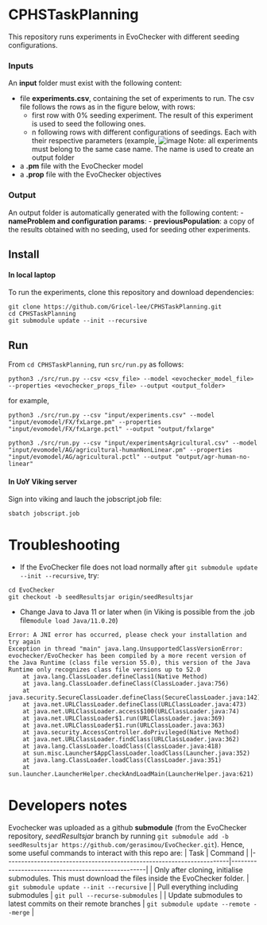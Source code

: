 # CPHSTaskPlanning
This repository runs experiments in EvoChecker with different seeding configurations.

### Inputs
An **input** folder must exist with the following content:
- file **experiments.csv**, containing the set of experiments to run. The csv file follows the rows as in the figure below, with rows:
    - first row with 0% seeding experiment. The result of this experiment is used to seed the following ones.
    - n following rows with different configurations of seedings. Each with their respective parameters (example, 
![image](https://github.com/user-attachments/assets/320a0654-b930-4a45-9907-5854240a948a)
Note: all experiments must belong to the same case name. The name is used to create an output folder
- a **.pm** file with the EvoChecker model
- a **.prop** file with the EvoChecker objectives

### Output
An output folder is automatically generated with the following content:
    - **nameProblem and configuration params**: 
    - **previousPopulation**: a copy of the results obtained with no seeding, used for seeding other experiments.


## Install

#### In local laptop
To run the experiments, clone this repository and download dependencies:
```console
git clone https://github.com/Gricel-lee/CPHSTaskPlanning.git
cd CPHSTaskPlanning
git submodule update --init --recursive 
```


## Run

From ```cd CPHSTaskPlanning```, run ```src/run.py``` as follows:
```console
python3 ./src/run.py --csv <csv_file> --model <evochecker_model_file> --properties <evochecker_props_file> --output <output_folder>
```

for example,
```console
python3 ./src/run.py --csv "input/experiments.csv" --model "input/evomodel/FX/fxLarge.pm" --properties "input/evomodel/FX/fxLarge.pctl" --output "output/fxlarge"
```

```console
python3 ./src/run.py --csv "input/experimentsAgricultural.csv" --model "input/evomodel/AG/agricultural-humanNonLinear.pm" --properties "input/evomodel/AG/agricultural.pctl" --output "output/agr-human-no-linear"
```



#### In UoY Viking server
Sign into viking and lauch the jobscript.job file:
```console
sbatch jobscript.job
```

# Troubleshooting

- If the EvoChecker file does not load normally after  ```git submodule update --init --recursive```, try:
```console
cd EvoChecker
git checkout -b seedResultsjar origin/seedResultsjar
```

- Change Java to Java 11 or later when (in Viking is possible from the .job file```module load Java/11.0.20```)
```
Error: A JNI error has occurred, please check your installation and try again
Exception in thread "main" java.lang.UnsupportedClassVersionError: evochecker/EvoChecker has been compiled by a more recent version of the Java Runtime (class file version 55.0), this version of the Java Runtime only recognizes class file versions up to 52.0
	at java.lang.ClassLoader.defineClass1(Native Method)
	at java.lang.ClassLoader.defineClass(ClassLoader.java:756)
	at java.security.SecureClassLoader.defineClass(SecureClassLoader.java:142)
	at java.net.URLClassLoader.defineClass(URLClassLoader.java:473)
	at java.net.URLClassLoader.access$100(URLClassLoader.java:74)
	at java.net.URLClassLoader$1.run(URLClassLoader.java:369)
	at java.net.URLClassLoader$1.run(URLClassLoader.java:363)
	at java.security.AccessController.doPrivileged(Native Method)
	at java.net.URLClassLoader.findClass(URLClassLoader.java:362)
	at java.lang.ClassLoader.loadClass(ClassLoader.java:418)
	at sun.misc.Launcher$AppClassLoader.loadClass(Launcher.java:352)
	at java.lang.ClassLoader.loadClass(ClassLoader.java:351)
	at sun.launcher.LauncherHelper.checkAndLoadMain(LauncherHelper.java:621)
```


 
 
 # Developers notes
 
Evochecker was uploaded as a github **submodule** (from the EvoChecker repository, _seedResultsjar_ branch by running ```git submodule add -b seedResultsjar https://github.com/gerasimou/EvoChecker.git```).
Hence, some useful commands to interact with this repo are:
| Task                                                                 | Command                                           |
|----------------------------------------------------------------------|---------------------------------------------------|
| Only after cloning, initialise submodules. This must download the files inside the EvoChecker folder.        | `git submodule update --init --recursive`         |
| Pull everything including submodules       | `git pull --recurse-submodules`                 |
| Update submodules to latest commits on their remote branches         | `git submodule update --remote --merge`           |

